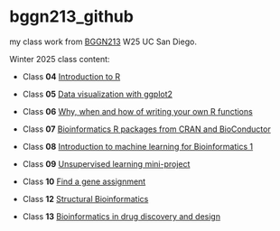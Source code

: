 # bggn213_github
my class work from [BGGN213](https://bioboot.github.io/bggn213_W25/) W25 UC San Diego.

Winter 2025 class content:

- Class **04** [Introduction to R]()

- Class **05** [Data visualization with ggplot2](class05/class05.html)

- Class **06** [Why, when and how of writing your own R functions]()

- Class **07** [Bioinformatics R packages from CRAN and BioConductor]()

- Class **08** [Introduction to machine learning for Bioinformatics 1]()

- Class **09** [Unsupervised learning mini-project]()

- Class **10** [Find a gene assignment]()

- Class **12** [Structural Bioinformatics]()

- Class **13** [Bioinformatics in drug discovery and design]()

